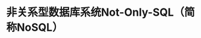 非关系型数据库系统Not-Only-SQL（简称NoSQL）
================================================================================
